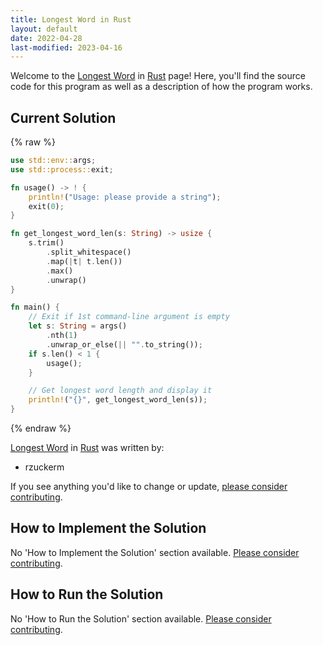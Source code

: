 ```yaml
---
title: Longest Word in Rust
layout: default
date: 2022-04-28
last-modified: 2023-04-16
---
```


Welcome to the [Longest Word](https://sampleprograms.io/projects/longest-word) in [Rust](https://sampleprograms.io/languages/rust) page! Here, you'll find the source code for this program as well as a description of how the program works.

## Current Solution

{% raw %}

```rust
use std::env::args;
use std::process::exit;

fn usage() -> ! {
    println!("Usage: please provide a string");
    exit(0);
}

fn get_longest_word_len(s: String) -> usize {
    s.trim()
        .split_whitespace()
        .map(|t| t.len())
        .max()
        .unwrap()
}

fn main() {
    // Exit if 1st command-line argument is empty
    let s: String = args()
        .nth(1)
        .unwrap_or_else(|| "".to_string());
    if s.len() < 1 {
        usage();
    }

    // Get longest word length and display it
    println!("{}", get_longest_word_len(s));
}
```

{% endraw %}

[Longest Word](https://sampleprograms.io/projects/longest-word) in [Rust](https://sampleprograms.io/languages/rust) was written by:

- rzuckerm

If you see anything you'd like to change or update, [please consider contributing](https://github.com/TheRenegadeCoder/sample-programs).

## How to Implement the Solution

No 'How to Implement the Solution' section available. [Please consider contributing](https://github.com/TheRenegadeCoder/sample-programs-website).

## How to Run the Solution

No 'How to Run the Solution' section available. [Please consider contributing](https://github.com/TheRenegadeCoder/sample-programs-website).